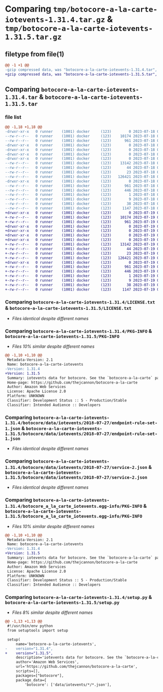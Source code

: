 # Comparing `tmp/botocore-a-la-carte-iotevents-1.31.4.tar.gz` & `tmp/botocore-a-la-carte-iotevents-1.31.5.tar.gz`

## filetype from file(1)

```diff
@@ -1 +1 @@
-gzip compressed data, was "botocore-a-la-carte-iotevents-1.31.4.tar", last modified: Tue Jul 18 01:55:13 2023, max compression
+gzip compressed data, was "botocore-a-la-carte-iotevents-1.31.5.tar", last modified: Wed Jul 19 02:43:54 2023, max compression
```

## Comparing `botocore-a-la-carte-iotevents-1.31.4.tar` & `botocore-a-la-carte-iotevents-1.31.5.tar`

### file list

```diff
@@ -1,18 +1,18 @@
-drwxr-xr-x   0 runner    (1001) docker     (123)        0 2023-07-18 01:55:13.508239 botocore-a-la-carte-iotevents-1.31.4/
--rw-r--r--   0 runner    (1001) docker     (123)    10174 2023-07-18 01:55:13.000000 botocore-a-la-carte-iotevents-1.31.4/LICENSE.txt
--rw-r--r--   0 runner    (1001) docker     (123)      961 2023-07-18 01:55:13.508239 botocore-a-la-carte-iotevents-1.31.4/PKG-INFO
-drwxr-xr-x   0 runner    (1001) docker     (123)        0 2023-07-18 01:55:13.504239 botocore-a-la-carte-iotevents-1.31.4/botocore/
-drwxr-xr-x   0 runner    (1001) docker     (123)        0 2023-07-18 01:55:13.504239 botocore-a-la-carte-iotevents-1.31.4/botocore/data/
-drwxr-xr-x   0 runner    (1001) docker     (123)        0 2023-07-18 01:55:13.504239 botocore-a-la-carte-iotevents-1.31.4/botocore/data/iotevents/
-drwxr-xr-x   0 runner    (1001) docker     (123)        0 2023-07-18 01:55:13.508239 botocore-a-la-carte-iotevents-1.31.4/botocore/data/iotevents/2018-07-27/
--rw-r--r--   0 runner    (1001) docker     (123)    13142 2023-07-18 01:54:50.000000 botocore-a-la-carte-iotevents-1.31.4/botocore/data/iotevents/2018-07-27/endpoint-rule-set-1.json
--rw-r--r--   0 runner    (1001) docker     (123)       44 2023-07-18 01:54:50.000000 botocore-a-la-carte-iotevents-1.31.4/botocore/data/iotevents/2018-07-27/examples-1.json
--rw-r--r--   0 runner    (1001) docker     (123)       23 2023-07-18 01:54:50.000000 botocore-a-la-carte-iotevents-1.31.4/botocore/data/iotevents/2018-07-27/paginators-1.json
--rw-r--r--   0 runner    (1001) docker     (123)   126421 2023-07-18 01:54:50.000000 botocore-a-la-carte-iotevents-1.31.4/botocore/data/iotevents/2018-07-27/service-2.json
-drwxr-xr-x   0 runner    (1001) docker     (123)        0 2023-07-18 01:55:13.508239 botocore-a-la-carte-iotevents-1.31.4/botocore_a_la_carte_iotevents.egg-info/
--rw-r--r--   0 runner    (1001) docker     (123)      961 2023-07-18 01:55:13.000000 botocore-a-la-carte-iotevents-1.31.4/botocore_a_la_carte_iotevents.egg-info/PKG-INFO
--rw-r--r--   0 runner    (1001) docker     (123)      446 2023-07-18 01:55:13.000000 botocore-a-la-carte-iotevents-1.31.4/botocore_a_la_carte_iotevents.egg-info/SOURCES.txt
--rw-r--r--   0 runner    (1001) docker     (123)        1 2023-07-18 01:55:13.000000 botocore-a-la-carte-iotevents-1.31.4/botocore_a_la_carte_iotevents.egg-info/dependency_links.txt
--rw-r--r--   0 runner    (1001) docker     (123)        9 2023-07-18 01:55:13.000000 botocore-a-la-carte-iotevents-1.31.4/botocore_a_la_carte_iotevents.egg-info/top_level.txt
--rw-r--r--   0 runner    (1001) docker     (123)       38 2023-07-18 01:55:13.508239 botocore-a-la-carte-iotevents-1.31.4/setup.cfg
--rw-r--r--   0 runner    (1001) docker     (123)     1147 2023-07-18 01:55:13.000000 botocore-a-la-carte-iotevents-1.31.4/setup.py
+drwxr-xr-x   0 runner    (1001) docker     (123)        0 2023-07-19 02:43:54.819529 botocore-a-la-carte-iotevents-1.31.5/
+-rw-r--r--   0 runner    (1001) docker     (123)    10174 2023-07-19 02:43:54.000000 botocore-a-la-carte-iotevents-1.31.5/LICENSE.txt
+-rw-r--r--   0 runner    (1001) docker     (123)      961 2023-07-19 02:43:54.819529 botocore-a-la-carte-iotevents-1.31.5/PKG-INFO
+drwxr-xr-x   0 runner    (1001) docker     (123)        0 2023-07-19 02:43:54.819529 botocore-a-la-carte-iotevents-1.31.5/botocore/
+drwxr-xr-x   0 runner    (1001) docker     (123)        0 2023-07-19 02:43:54.819529 botocore-a-la-carte-iotevents-1.31.5/botocore/data/
+drwxr-xr-x   0 runner    (1001) docker     (123)        0 2023-07-19 02:43:54.819529 botocore-a-la-carte-iotevents-1.31.5/botocore/data/iotevents/
+drwxr-xr-x   0 runner    (1001) docker     (123)        0 2023-07-19 02:43:54.819529 botocore-a-la-carte-iotevents-1.31.5/botocore/data/iotevents/2018-07-27/
+-rw-r--r--   0 runner    (1001) docker     (123)    13142 2023-07-19 02:43:32.000000 botocore-a-la-carte-iotevents-1.31.5/botocore/data/iotevents/2018-07-27/endpoint-rule-set-1.json
+-rw-r--r--   0 runner    (1001) docker     (123)       44 2023-07-19 02:43:32.000000 botocore-a-la-carte-iotevents-1.31.5/botocore/data/iotevents/2018-07-27/examples-1.json
+-rw-r--r--   0 runner    (1001) docker     (123)       23 2023-07-19 02:43:32.000000 botocore-a-la-carte-iotevents-1.31.5/botocore/data/iotevents/2018-07-27/paginators-1.json
+-rw-r--r--   0 runner    (1001) docker     (123)   126421 2023-07-19 02:43:32.000000 botocore-a-la-carte-iotevents-1.31.5/botocore/data/iotevents/2018-07-27/service-2.json
+drwxr-xr-x   0 runner    (1001) docker     (123)        0 2023-07-19 02:43:54.819529 botocore-a-la-carte-iotevents-1.31.5/botocore_a_la_carte_iotevents.egg-info/
+-rw-r--r--   0 runner    (1001) docker     (123)      961 2023-07-19 02:43:54.000000 botocore-a-la-carte-iotevents-1.31.5/botocore_a_la_carte_iotevents.egg-info/PKG-INFO
+-rw-r--r--   0 runner    (1001) docker     (123)      446 2023-07-19 02:43:54.000000 botocore-a-la-carte-iotevents-1.31.5/botocore_a_la_carte_iotevents.egg-info/SOURCES.txt
+-rw-r--r--   0 runner    (1001) docker     (123)        1 2023-07-19 02:43:54.000000 botocore-a-la-carte-iotevents-1.31.5/botocore_a_la_carte_iotevents.egg-info/dependency_links.txt
+-rw-r--r--   0 runner    (1001) docker     (123)        9 2023-07-19 02:43:54.000000 botocore-a-la-carte-iotevents-1.31.5/botocore_a_la_carte_iotevents.egg-info/top_level.txt
+-rw-r--r--   0 runner    (1001) docker     (123)       38 2023-07-19 02:43:54.819529 botocore-a-la-carte-iotevents-1.31.5/setup.cfg
+-rw-r--r--   0 runner    (1001) docker     (123)     1147 2023-07-19 02:43:54.000000 botocore-a-la-carte-iotevents-1.31.5/setup.py
```

### Comparing `botocore-a-la-carte-iotevents-1.31.4/LICENSE.txt` & `botocore-a-la-carte-iotevents-1.31.5/LICENSE.txt`

 * *Files identical despite different names*

### Comparing `botocore-a-la-carte-iotevents-1.31.4/PKG-INFO` & `botocore-a-la-carte-iotevents-1.31.5/PKG-INFO`

 * *Files 10% similar despite different names*

```diff
@@ -1,10 +1,10 @@
 Metadata-Version: 2.1
 Name: botocore-a-la-carte-iotevents
-Version: 1.31.4
+Version: 1.31.5
 Summary: iotevents data for botocore. See the `botocore-a-la-carte` package for more info.
 Home-page: https://github.com/thejcannon/botocore-a-la-carte
 Author: Amazon Web Services
 License: Apache License 2.0
 Platform: UNKNOWN
 Classifier: Development Status :: 5 - Production/Stable
 Classifier: Intended Audience :: Developers
```

### Comparing `botocore-a-la-carte-iotevents-1.31.4/botocore/data/iotevents/2018-07-27/endpoint-rule-set-1.json` & `botocore-a-la-carte-iotevents-1.31.5/botocore/data/iotevents/2018-07-27/endpoint-rule-set-1.json`

 * *Files identical despite different names*

### Comparing `botocore-a-la-carte-iotevents-1.31.4/botocore/data/iotevents/2018-07-27/service-2.json` & `botocore-a-la-carte-iotevents-1.31.5/botocore/data/iotevents/2018-07-27/service-2.json`

 * *Files identical despite different names*

### Comparing `botocore-a-la-carte-iotevents-1.31.4/botocore_a_la_carte_iotevents.egg-info/PKG-INFO` & `botocore-a-la-carte-iotevents-1.31.5/botocore_a_la_carte_iotevents.egg-info/PKG-INFO`

 * *Files 10% similar despite different names*

```diff
@@ -1,10 +1,10 @@
 Metadata-Version: 2.1
 Name: botocore-a-la-carte-iotevents
-Version: 1.31.4
+Version: 1.31.5
 Summary: iotevents data for botocore. See the `botocore-a-la-carte` package for more info.
 Home-page: https://github.com/thejcannon/botocore-a-la-carte
 Author: Amazon Web Services
 License: Apache License 2.0
 Platform: UNKNOWN
 Classifier: Development Status :: 5 - Production/Stable
 Classifier: Intended Audience :: Developers
```

### Comparing `botocore-a-la-carte-iotevents-1.31.4/setup.py` & `botocore-a-la-carte-iotevents-1.31.5/setup.py`

 * *Files 8% similar despite different names*

```diff
@@ -1,13 +1,13 @@
 #!/usr/bin/env python
 from setuptools import setup
 
 setup(
     name='botocore-a-la-carte-iotevents',
-    version="1.31.4",
+    version="1.31.5",
     description='iotevents data for botocore. See the `botocore-a-la-carte` package for more info.',
     author='Amazon Web Services',
     url='https://github.com/thejcannon/botocore-a-la-carte',
     scripts=[],
     packages=["botocore"],
     package_data={
         'botocore': ['data/iotevents/*/*.json'],
```

